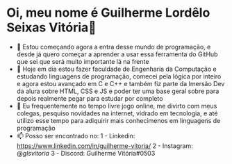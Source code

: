 # Oi, meu nome é Guilherme Lordêlo Seixas Vitória👋
- 👀 Estou começando agora a entra desse mundo de programação, e desde já quero começar a aprender a usar essa ferramenta do GitHub que sei que será muito importante lá na frente
- 💞️ Hoje em dia estou fazer faculdade de Engenharia da Computação e estudando linguagens de programação, comecei pela lógica por inteiro e agora estou avançado em C e C++ e também fiz parte da Imersão Dev da alura sobre HTML, CSS e JS e poder ter uma base geral sobre para depois realmente pegar para estudar por completo
- 🌱 Eu frequentemente no tempo livre jogo online, me divirto com meus colegas, pesquiso novidades na internet, vidrado em tecnologia, e até utilizo esse tempo para adiquirir mais conhecimenos em linguagens de programação
- 📫 Posso ser encontrado no:
  1 - Linkedin: https://www.linkedin.com/in/guilherme-vitoria/
  2 - Instagram: @_glsvitoria_
  3 - Discord: Guilherme Vitória#0503

<!---
glsvitoria/glsvitoria is a ✨ special ✨ repository because its `README.md` (this file) appears on your GitHub profile.
You can click the Preview link to take a look at your changes.
--->
